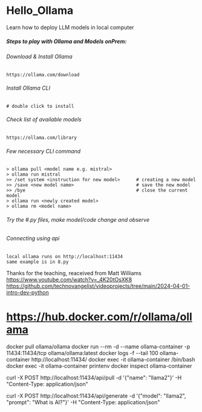# Hello_Ollama
Learn how to deploy LLM models in local computer 

##### Steps to play with Ollama and Models onPrem:

###### Download & Install Ollama
    https://ollama.com/download

###### Install Ollama CLI
    # double click to install

###### Check list of available models
    https://ollama.com/library

###### Few necessary CLI command 
    > ollama pull <model name e.g. mistral>
    > ollama run mistral
    >> /set system <instruction for new model>      # creating a new model
    >> /save <new model name>                       # save the new model 
    >> /bye                                         # close the current model
    > ollama run <newly created model>
    > ollama rm <model name>

###### Try the #.py files, make model/code change and observe 

###### Connecting using api
    local ollama runs on http://localhost:11434
    same example is in 8.py 


Thanks for the teaching, reaceived from Matt Williams
https://www.youtube.com/watch?v=_4K20tOsXK8
https://github.com/technovangelist/videoprojects/tree/main/2024-04-01-intro-dev-python

# https://hub.docker.com/r/ollama/ollama
docker pull ollama/ollama
docker run --rm -d --name ollama-container -p 11434:11434/tcp ollama/ollama:latest 
docker logs -f --tail 100 ollama-container
http://localhost:11434/
docker exec -it ollama-container /bin/bash
docker exec -it ollama-container printenv
docker inspect ollama-container




curl -X POST http://localhost:11434/api/pull -d '{"name": "llama2"}' -H "Content-Type: application/json"

curl -X POST http://localhost:11434/api/generate -d '{"model": "llama2", "prompt": "What is AI?"}' -H "Content-Type: application/json"

